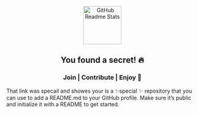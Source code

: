<p align="center">
 <img width="100px" src="https://github.com/xiaowuc2/complete-collection-README-templates/blob/master/sources/original.jpg" align="center" alt="GitHub Readme Stats" />
 <h2 align="center">You found a secret! 🔥</h2>
 <h3 align="center">Join | Contribute | Enjoy 🌟</h3></p>
</p>
  <p align="center">



 

That link was specail and showes your  is a ✨special ✨ repository that you can use to add a README.md to your GitHub profile. Make sure it’s public and initialize it with a README to get started.
